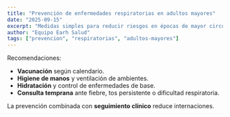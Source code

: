 ```yaml
---
title: "Prevención de enfermedades respiratorias en adultos mayores"
date: "2025-09-15"
excerpt: "Medidas simples para reducir riesgos en épocas de mayor circulación viral."
author: "Equipo Earh Salud"
tags: ["prevencion", "respiratorias", "adultos-mayores"]
---
```


Recomendaciones:

- **Vacunación** según calendario.
- **Higiene de manos** y ventilación de ambientes.
- **Hidratación** y control de enfermedades de base.
- **Consulta temprana** ante fiebre, tos persistente o dificultad respiratoria.

La prevención combinada con **seguimiento clínico** reduce internaciones.
